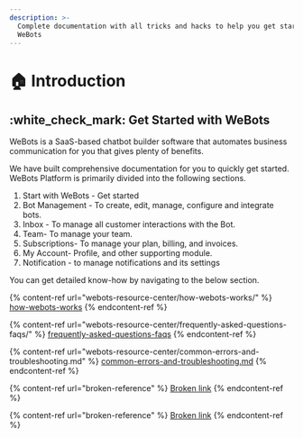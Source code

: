 ```yaml
---
description: >-
  Complete documentation with all tricks and hacks to help you get started with
  WeBots
---
```


# 🏠 Introduction

## :white\_check\_mark: Get Started with WeBots

WeBots is a SaaS-based chatbot builder software that automates business communication for you that gives plenty of benefits.

We have built comprehensive documentation for you to quickly get started. WeBots Platform is primarily divided into the following sections.

1. Start with WeBots - Get started
2. Bot Management - To create, edit, manage, configure and integrate bots.
3. Inbox - To manage all customer interactions with the Bot.
4. Team- To manage your team.
5. Subscriptions- To manage your plan, billing, and invoices.
6. My Account- Profile, and other supporting module.
7. Notification - to manage notifications and its settings

You can get detailed know-how by navigating to the below section.

{% content-ref url="webots-resource-center/how-webots-works/" %}
[how-webots-works](webots-resource-center/how-webots-works/)
{% endcontent-ref %}

{% content-ref url="webots-resource-center/frequently-asked-questions-faqs/" %}
[frequently-asked-questions-faqs](webots-resource-center/frequently-asked-questions-faqs/)
{% endcontent-ref %}

{% content-ref url="webots-resource-center/common-errors-and-troubleshooting.md" %}
[common-errors-and-troubleshooting.md](webots-resource-center/common-errors-and-troubleshooting.md)
{% endcontent-ref %}

{% content-ref url="broken-reference" %}
[Broken link](broken-reference)
{% endcontent-ref %}

{% content-ref url="broken-reference" %}
[Broken link](broken-reference)
{% endcontent-ref %}
